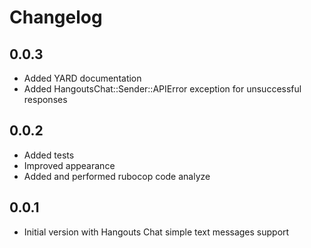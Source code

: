 # Changelog

## 0.0.3
 * Added YARD documentation
 * Added HangoutsChat::Sender::APIError exception for unsuccessful responses

## 0.0.2
 * Added tests
 * Improved appearance
 * Added and performed rubocop code analyze

## 0.0.1
 * Initial version with Hangouts Chat simple text messages support
